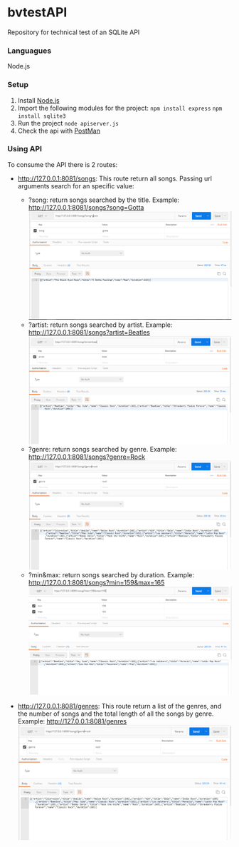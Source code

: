 # bvtestAPI
Repository for technical test of an SQLite API 

### Languagues
Node.js

### Setup
1. Install [Node.js](https://nodejs.org/es/download/)
2. Import the following modules for the project:
  `npm install express`
  `npm install sqlite3`
3. Run the project
  `node apiserver.js`
4. Check the api with [PostMan](https://www.getpostman.com/apps)

### Using API
To consume the API there is 2 routes:
+ http://127.0.0.1:8081/songs:
  This route return all songs. Passing url arguments search for an specific value:
    - ?song: return songs searched by the title. Example: http://127.0.0.1:8081/songs?song=Gotta
    ![alt text](https://github.com/MJAC26/bvtestAPI/blob/master/img/song.png "Song example")
    - ?artist: return songs searched by artist. Example: http://127.0.0.1:8081/songs?artist=Beatles
    ![alt text](https://github.com/MJAC26/bvtestAPI/blob/master/img/artist.png "Artist example")
    - ?genre: return songs searched by genre. Example: http://127.0.0.1:8081/songs?genre=Rock
    ![alt text](https://github.com/MJAC26/bvtestAPI/blob/master/img/genre.png "Genre example")
    - ?min&max: return songs searched by duration. Example: http://127.0.0.1:8081/songs?min=159&max=165
    ![alt text](https://github.com/MJAC26/bvtestAPI/blob/master/img/duration.png "Genre example")
    
+ http://127.0.0.1:8081/genres:
  This route return a list of the genres, and the number of songs and the total length of all the songs by genre.  
  Example: http://127.0.0.1:8081/genres
  ![alt text](https://github.com/MJAC26/bvtestAPI/blob/master/img/genre.png "Genres example")
